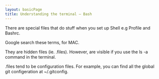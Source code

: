 ```yaml
---
layout: basicPage
title: Understanding the terminal – Bash
---
```


There are special files that do stuff when you set up Shell e.g Profile and Bashrc.

Google search these terms, for MAC.
 
They are hidden files (ie. .files). 
However, are visible if you use the ls -a  command in the terminal.

.files tend to be configuration files. For example, you can find all the global git configeration at ~/.gitconfig. 
